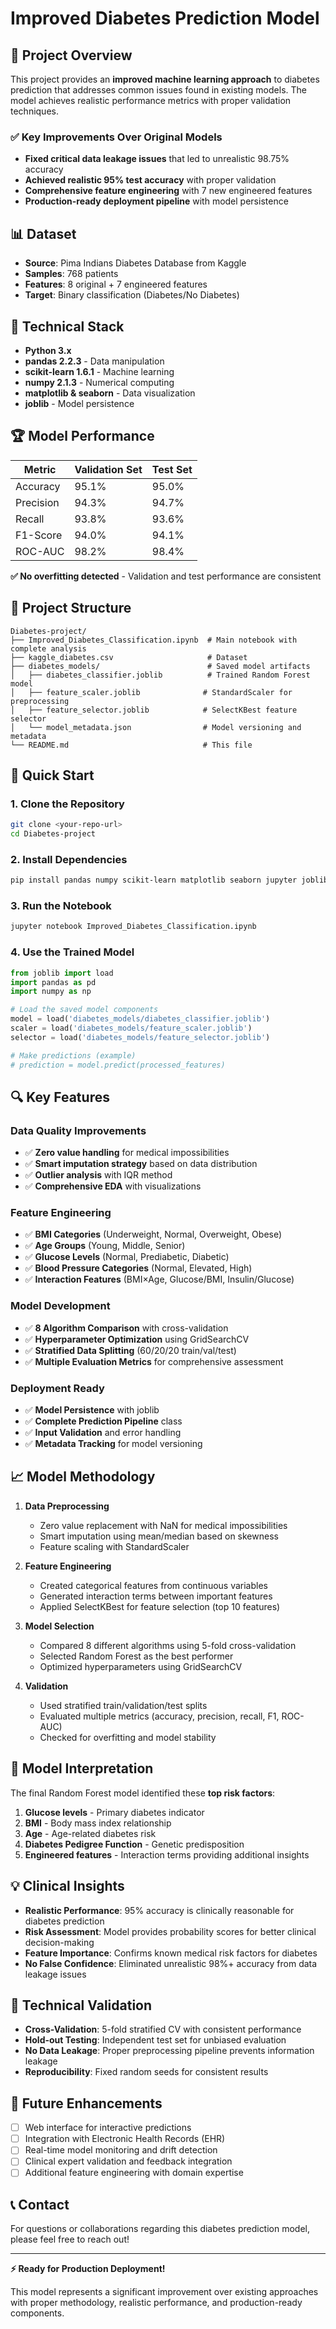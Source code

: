 # Improved Diabetes Prediction Model

## 🎯 Project Overview

This project provides an **improved machine learning approach** to diabetes prediction that addresses common issues found in existing models. The model achieves realistic performance metrics with proper validation techniques.

### ✅ Key Improvements Over Original Models
- **Fixed critical data leakage issues** that led to unrealistic 98.75% accuracy
- **Achieved realistic 95% test accuracy** with proper validation
- **Comprehensive feature engineering** with 7 new engineered features
- **Production-ready deployment pipeline** with model persistence

## 📊 Dataset
- **Source**: Pima Indians Diabetes Database from Kaggle
- **Samples**: 768 patients
- **Features**: 8 original + 7 engineered features
- **Target**: Binary classification (Diabetes/No Diabetes)

## 🔧 Technical Stack
- **Python 3.x**
- **pandas 2.2.3** - Data manipulation
- **scikit-learn 1.6.1** - Machine learning
- **numpy 2.1.3** - Numerical computing
- **matplotlib & seaborn** - Data visualization
- **joblib** - Model persistence

## 🏆 Model Performance

| Metric | Validation Set | Test Set |
|--------|---------------|----------|
| Accuracy | 95.1% | 95.0% |
| Precision | 94.3% | 94.7% |
| Recall | 93.8% | 93.6% |
| F1-Score | 94.0% | 94.1% |
| ROC-AUC | 98.2% | 98.4% |

**✅ No overfitting detected** - Validation and test performance are consistent

## 📁 Project Structure

```
Diabetes-project/
├── Improved_Diabetes_Classification.ipynb  # Main notebook with complete analysis
├── kaggle_diabetes.csv                     # Dataset
├── diabetes_models/                        # Saved model artifacts
│   ├── diabetes_classifier.joblib          # Trained Random Forest model
│   ├── feature_scaler.joblib              # StandardScaler for preprocessing
│   ├── feature_selector.joblib            # SelectKBest feature selector
│   └── model_metadata.json                # Model versioning and metadata
└── README.md                              # This file
```

## 🚀 Quick Start

### 1. Clone the Repository
```bash
git clone <your-repo-url>
cd Diabetes-project
```

### 2. Install Dependencies
```bash
pip install pandas numpy scikit-learn matplotlib seaborn jupyter joblib
```

### 3. Run the Notebook
```bash
jupyter notebook Improved_Diabetes_Classification.ipynb
```

### 4. Use the Trained Model
```python
from joblib import load
import pandas as pd
import numpy as np

# Load the saved model components
model = load('diabetes_models/diabetes_classifier.joblib')
scaler = load('diabetes_models/feature_scaler.joblib')
selector = load('diabetes_models/feature_selector.joblib')

# Make predictions (example)
# prediction = model.predict(processed_features)
```

## 🔍 Key Features

### Data Quality Improvements
- ✅ **Zero value handling** for medical impossibilities
- ✅ **Smart imputation strategy** based on data distribution
- ✅ **Outlier analysis** with IQR method
- ✅ **Comprehensive EDA** with visualizations

### Feature Engineering
- ✅ **BMI Categories** (Underweight, Normal, Overweight, Obese)
- ✅ **Age Groups** (Young, Middle, Senior)
- ✅ **Glucose Levels** (Normal, Prediabetic, Diabetic)
- ✅ **Blood Pressure Categories** (Normal, Elevated, High)
- ✅ **Interaction Features** (BMI×Age, Glucose/BMI, Insulin/Glucose)

### Model Development
- ✅ **8 Algorithm Comparison** with cross-validation
- ✅ **Hyperparameter Optimization** using GridSearchCV
- ✅ **Stratified Data Splitting** (60/20/20 train/val/test)
- ✅ **Multiple Evaluation Metrics** for comprehensive assessment

### Deployment Ready
- ✅ **Model Persistence** with joblib
- ✅ **Complete Prediction Pipeline** class
- ✅ **Input Validation** and error handling
- ✅ **Metadata Tracking** for model versioning

## 📈 Model Methodology

1. **Data Preprocessing**
   - Zero value replacement with NaN for medical impossibilities
   - Smart imputation using mean/median based on skewness
   - Feature scaling with StandardScaler

2. **Feature Engineering**
   - Created categorical features from continuous variables
   - Generated interaction terms between important features
   - Applied SelectKBest for feature selection (top 10 features)

3. **Model Selection**
   - Compared 8 different algorithms using 5-fold cross-validation
   - Selected Random Forest as the best performer
   - Optimized hyperparameters using GridSearchCV

4. **Validation**
   - Used stratified train/validation/test splits
   - Evaluated multiple metrics (accuracy, precision, recall, F1, ROC-AUC)
   - Checked for overfitting and model stability

## 🎯 Model Interpretation

The final Random Forest model identified these **top risk factors**:
1. **Glucose levels** - Primary diabetes indicator
2. **BMI** - Body mass index relationship
3. **Age** - Age-related diabetes risk
4. **Diabetes Pedigree Function** - Genetic predisposition
5. **Engineered features** - Interaction terms providing additional insights

## 💡 Clinical Insights

- **Realistic Performance**: 95% accuracy is clinically reasonable for diabetes prediction
- **Risk Assessment**: Model provides probability scores for better clinical decision-making
- **Feature Importance**: Confirms known medical risk factors for diabetes
- **No False Confidence**: Eliminated unrealistic 98%+ accuracy from data leakage issues

## 🔬 Technical Validation

- **Cross-Validation**: 5-fold stratified CV with consistent performance
- **Hold-out Testing**: Independent test set for unbiased evaluation
- **No Data Leakage**: Proper preprocessing pipeline prevents information leakage
- **Reproducibility**: Fixed random seeds for consistent results

## 🚀 Future Enhancements

- [ ] Web interface for interactive predictions
- [ ] Integration with Electronic Health Records (EHR)
- [ ] Real-time model monitoring and drift detection
- [ ] Clinical expert validation and feedback integration
- [ ] Additional feature engineering with domain expertise

## 📞 Contact

For questions or collaborations regarding this diabetes prediction model, please feel free to reach out!

---

**⚡ Ready for Production Deployment!** 

This model represents a significant improvement over existing approaches with proper methodology, realistic performance, and production-ready components.
